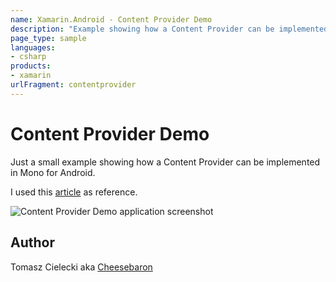```yaml
---
name: Xamarin.Android - Content Provider Demo
description: "Example showing how a Content Provider can be implemented in Xamarin.Android"
page_type: sample
languages:
- csharp
products:
- xamarin
urlFragment: contentprovider
---
```

# Content Provider Demo

Just a small example showing how a Content Provider can be implemented in Mono for Android.

I used this [article](http://www.devx.com/wireless/Article/41133/1954) as reference.

![Content Provider Demo application screenshot](Screenshots/Output.png "Content Provider Demo application screenshot")

## Author

Tomasz Cielecki aka [Cheesebaron](https://github.com/Cheesebaron)
